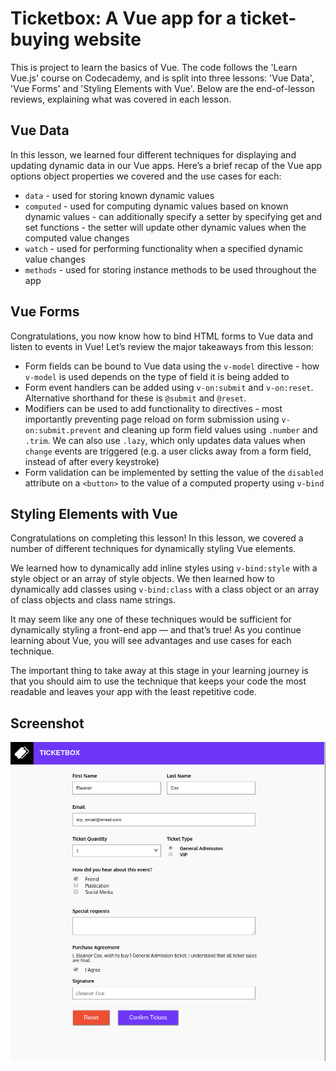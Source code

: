 # Ticketbox: A Vue app for a ticket-buying website

This is project to learn the basics of Vue. The code follows the 'Learn Vue.js' course on Codecademy, and is split into three lessons: 'Vue Data', 'Vue Forms' and 'Styling Elements with Vue'. Below are the end-of-lesson reviews, explaining what was covered in each lesson.

## Vue Data
In this lesson, we learned four different techniques for displaying and updating dynamic data in our Vue apps. Here’s a brief recap of the Vue app options object properties we covered and the use cases for each:
- `data` - used for storing known dynamic values
- `computed` - used for computing dynamic values based on known dynamic values - can additionally specify a setter by specifying get and set functions - the setter will update other dynamic values when the computed value changes
- `watch` - used for performing functionality when a specified dynamic value changes
- `methods` - used for storing instance methods to be used throughout the app

## Vue Forms
Congratulations, you now know how to bind HTML forms to Vue data and listen to events in Vue! Let’s review the major takeaways from this lesson:
- Form fields can be bound to Vue data using the `v-model` directive - how `v-model` is used depends on the type of field it is being added to
- Form event handlers can be added using `v-on:submit` and `v-on:reset`. Alternative shorthand for these is `@submit` and `@reset`.
- Modifiers can be used to add functionality to directives - most importantly preventing page reload on form submission using `v-on:submit.prevent` and cleaning up form field values using `.number` and `.trim`. We can also use `.lazy`, which only updates data values when `change` events are triggered (e.g. a user clicks away from a form field, instead of after every keystroke)
- Form validation can be implemented by setting the value of the `disabled` attribute on a `<button>` to the value of a computed property using `v-bind`

## Styling Elements with Vue
Congratulations on completing this lesson! In this lesson, we covered a number of different techniques for dynamically styling Vue elements.

We learned how to dynamically add inline styles using `v-bind:style` with a style object or an array of style objects. We then learned how to dynamically add classes using `v-bind:class` with a class object or an array of class objects and class name strings.

It may seem like any one of these techniques would be sufficient for dynamically styling a front-end app — and that’s true! As you continue learning about Vue, you will see advantages and use cases for each technique.

The important thing to take away at this stage in your learning journey is that you should aim to use the technique that keeps your code the most readable and leaves your app with the least repetitive code.

## Screenshot
![Ticketbox](ticketbox.png)
